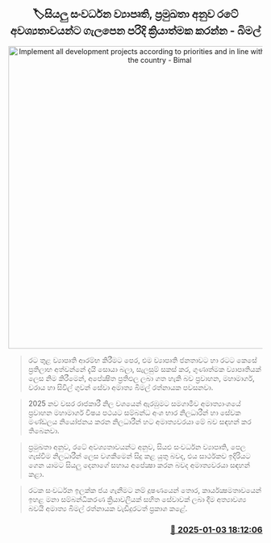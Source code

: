 <p align='center'><b><h2 align='center' title='Implement all development projects according to priorities and in line with the needs of the country - Bimal'>🏷සියලු සංවර්ධන ව්‍යාපෘති, ප්‍රමුඛතා අනුව රටේ අවශ්‍යතාවයන්ට ගැලපෙන පරිදි ක්‍රියාත්මක කරන්න - බිමල්</h2></b></p>
<p align='center'><img src='https://helakuru.sgp1.cdn.digitaloceanspaces.com/esana/images/lib/bimal-rathnayake-minister-mett.jpg' width='600' alt='Implement all development projects according to priorities and in line with the needs of the country - Bimal'></p>

> රට තුළ ව්‍යාපෘති ආරම්භ කිරීමට පෙර, එම ව්‍යාපෘති ජනතාවට හා රටට කෙසේ ප්‍රතිලාභ අත්වන්නේ දැයි සොයා බලා, සැලසුම් සකස් කර, ගුණාත්මක ව්‍යාපෘතියක් ලෙස නිම කිරීමෙන්, අපේක්‍ෂිත ප්‍රතිඵල ලබා ගත හැකි බව ප්‍රවාහන, මහාමාර්ග, වරාය හා සිවිල් ගුවන් සේවා අමාත්‍ය බිමල් රත්නායක පවසනවා.

> 2025 නව වසර රාජකාරී නිල වශයෙන් ඇරඹුමට සමගාමීව අමාත්‍යාංශයේ ප්‍රවාහන මහාමාර්ග විෂය පථයට සම්බන්ධ අංශ භාර නිලධාරීන් හා සේවක මණ්ඩලය නියෝජනය කරන නිලධාරීන් හට අමාත්‍යවරයා මේ බව සඳහන් කර තිබෙනවා.

> ප්‍රමුඛතා අනුව, රටේ අවශ්‍යතාවයන්ට අනුව, සියළු සංවර්ධන ව්‍යාපෘති, පෙල ගැස්වීම නිලධාරීන් ලෙස වගකීමෙන් සිදු කළ යුතු බවද, එය සාර්ථකව ඉදිරියට ගෙන යාමට සියලු දෙනාගේ සහාය අපේක්‍ෂා කරන බවද අමාත්‍යවරයා සඳහන් කළා.

> රටක සංවර්ධන ඉලක්ක ජය ගැනීමට නම් දූෂණයෙන් තොර, කාර්යක්‍ෂමතාවයෙන් ඉහළ මනා සම්බන්ධීකරණ ක්‍රියාවලියක් සහිත සේවාවක් ලබා දීම අත්‍යාවශ්‍ය බවයි අමාත්‍ය බිමල් රත්නායක වැඩිදුරටත් ප්‍රකාශ කළේ.



<h3 align='right'><a href='https://www.helakuru.lk/esana/p/106311/'>📅 2025-01-03 18:12:06</a></h3>

